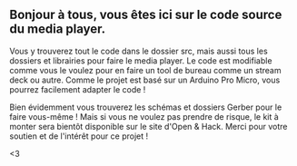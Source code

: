 ## Bonjour à tous, vous êtes ici sur le code source du media player.

Vous y trouverez tout le code dans le dossier src, mais aussi tous les dossiers et librairies pour faire le media player.
Le code est modifiable comme vous le voulez pour en faire un tool de bureau comme un stream deck ou autre. Comme le projet est basé sur un Arduino Pro Micro, vous pourrez facilement adapter le code !

Bien évidemment vous trouverez les schémas et dossiers Gerber pour le faire vous-même ! Mais si vous ne voulez pas prendre de risque, le kit à monter sera bientôt disponible sur le site d'Open & Hack.
Merci pour votre soutien et de l'intérêt pour ce projet !

<3
